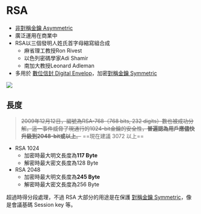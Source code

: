 # RSA
- [非對稱金鑰 Asymmetric](演算法/非對稱金鑰%20Asymmetric.md)
- 廣泛運用在商業中
- RSA以三個發明人姓氏首字母縮寫組合成
	- 麻省理工教授Ron Rivest
	- 以色列密碼學家Adi Shamir
	- 南加大教授Leonard Adleman
- 多用於 [數位信封 Digital Envelop](數位信封%20Digital%20Envelop.md)，加密[對稱金鑰 Symmetric](演算法/對稱金鑰%20Symmetric.md)

![](http://ithelp.ithome.com.tw/upload/images/20170111/201034346zInPKC8sK.png)

## 長度
>~~2009年12月12日，編號為RSA-768（768 bits, 232 digits）數也被成功分解。這一事件威脅了現通行的1024-bit金鑰的安全性，**普遍認為用戶應儘快升級到2048-bit或以上**。~~ ==現在建議 3072 以上==

-   RSA 1024
	- 加密時最大明文長度為**117 Byte**
	- 解密時最大密文長度為128 Byte
-   RSA 2048
	- 加密時最大明文長度為**245 Byte**
	- 解密時最大密文長度為256 Byte

超過時得分段處理，不過 RSA 大部分的用途是在保護 [對稱金鑰 Symmetric](演算法/對稱金鑰%20Symmetric.md)，像是會議基碼 Session key 等。